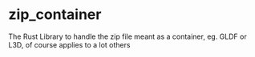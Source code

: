 # zip_container
The Rust Library to handle the zip file meant as a container, eg. GLDF or L3D, of course applies to a lot others
